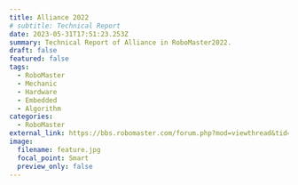 ```yaml
---
title: Alliance 2022
# subtitle: Technical Report
date: 2023-05-31T17:51:23.253Z
summary: Technical Report of Alliance in RoboMaster2022.
draft: false
featured: false
tags:
  - RoboMaster
  - Mechanic
  - Hardware
  - Embedded
  - Algorithm
categories:
  - RoboMaster
external_link: https://bbs.robomaster.com/forum.php?mod=viewthread&tid=22190
image:
  filename: feature.jpg
  focal_point: Smart
  preview_only: false
---
```

